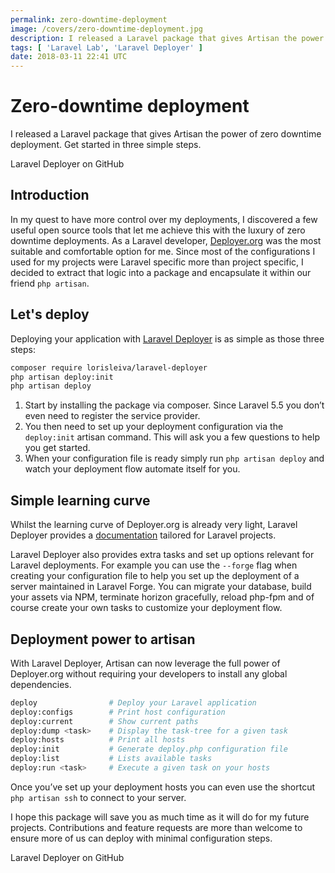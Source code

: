```yaml
---
permalink: zero-downtime-deployment
image: /covers/zero-downtime-deployment.jpg
description: I released a Laravel package that gives Artisan the power of zero downtime deployment. Get started in three simple steps.
tags: [ 'Laravel Lab', 'Laravel Deployer' ]
date: 2018-03-11 22:41 UTC
---
```


# Zero-downtime deployment

I released a Laravel package that gives Artisan the power of zero downtime deployment. Get started in three simple steps.

<GithubButton url="https://github.com/lorisleiva/laravel-deployer">Laravel Deployer on GitHub</GithubButton>

## Introduction
In my quest to have more control over my deployments, I discovered a few useful open source tools that let me achieve this with the luxury of zero downtime deployments. As a Laravel developer, [Deployer.org](https://github.com/deployphp/deployer) was the most suitable and comfortable option for me. Since most of the configurations I used for my projects were Laravel specific more than project specific, I decided to extract that logic into a package and encapsulate it within our friend `php artisan`.

## Let's deploy
Deploying your application with [Laravel Deployer](https://github.com/lorisleiva/laravel-deployer) is as simple as those three steps:

```bash
composer require lorisleiva/laravel-deployer
php artisan deploy:init
php artisan deploy
```

1. Start by installing the package via composer. Since Laravel 5.5 you don’t even need to register the service provider.
2. You then need to set up your deployment configuration via the `deploy:init` artisan command. This will ask you a few questions to help you get started.
3. When your configuration file is ready simply run `php artisan deploy` and watch your deployment flow automate itself for you.

## Simple learning curve
Whilst the learning curve of Deployer.org is already very light, Laravel Deployer provides a [documentation](https://github.com/lorisleiva/laravel-deployer/blob/master/docs/README.md) tailored for Laravel projects.

Laravel Deployer also provides extra tasks and set up options relevant for Laravel deployments. For example you can use the `--forge` flag when creating your configuration file to help you set up the deployment of a server maintained in Laravel Forge. You can migrate your database, build your assets via NPM, terminate horizon gracefully, reload php-fpm and of course create your own tasks to customize your deployment flow.

## Deployment power to artisan
With Laravel Deployer, Artisan can now leverage the full power of Deployer.org without requiring your developers to install any global dependencies.

```bash
deploy                # Deploy your Laravel application
deploy:configs        # Print host configuration
deploy:current        # Show current paths
deploy:dump <task>    # Display the task-tree for a given task
deploy:hosts          # Print all hosts
deploy:init           # Generate deploy.php configuration file
deploy:list           # Lists available tasks
deploy:run <task>     # Execute a given task on your hosts
```

Once you’ve set up your deployment hosts you can even use the shortcut `php artisan ssh` to connect to your server.

I hope this package will save you as much time as it will do for my future projects. Contributions and feature requests are more than welcome to ensure more of us can deploy with minimal configuration steps.

<GithubButton url="https://github.com/lorisleiva/laravel-deployer">Laravel Deployer on GitHub</GithubButton>